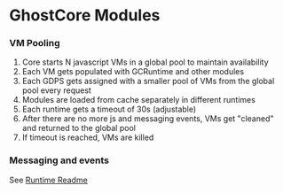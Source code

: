 # GhostCore Modules



### VM Pooling

1) Core starts N javascript VMs in a global pool to maintain availability
2) Each VM gets populated with GCRuntime and other modules
3) Each GDPS gets assigned with a smaller pool of VMs from the global pool every request
4) Modules are loaded from cache separately in different runtimes
5) Each runtime gets a timeout of 30s (adjustable)
6) After there are no more js and messaging events, VMs get "cleaned" and returned to the global pool
7) If timeout is reached, VMs are killed

### Messaging and events
See [Runtime Readme](_old/runtime/README.md)